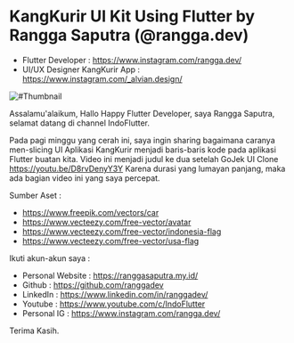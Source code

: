 # KangKurir UI Kit Using Flutter by Rangga Saputra (@rangga.dev)

- Flutter Developer : https://www.instagram.com/rangga.dev/
- UI/UX Designer KangKurir App : https://www.instagram.com/_alvian.design/

![#Thumbnail](https://user-images.githubusercontent.com/34878649/151729171-0ed764c1-e29a-4c8d-9c85-19886d6c21c6.png)

Assalamu'alaikum, Hallo Happy Flutter Developer, saya Rangga Saputra, selamat datang di channel IndoFlutter.

Pada pagi minggu yang cerah ini, saya ingin sharing bagaimana caranya men-slicing UI Aplikasi KangKurir menjadi baris-baris kode pada aplikasi Flutter buatan kita.
Video ini menjadi judul ke dua setelah GoJek UI Clone https://youtu.be/D8rvDenyY3Y
Karena durasi yang lumayan panjang, maka ada bagian video ini yang saya percepat.

Sumber Aset :
- https://www.freepik.com/vectors/car
- https://www.vecteezy.com/free-vector/avatar
- https://www.vecteezy.com/free-vector/indonesia-flag
- https://www.vecteezy.com/free-vector/usa-flag

Ikuti akun-akun saya :
- Personal Website : https://ranggasaputra.my.id/
- Github : https://github.com/ranggadev
- LinkedIn : https://www.linkedin.com/in/ranggadev/
- Youtube : https://www.youtube.com/c/IndoFlutter
- Personal IG : https://www.instagram.com/rangga.dev/

Terima Kasih.

